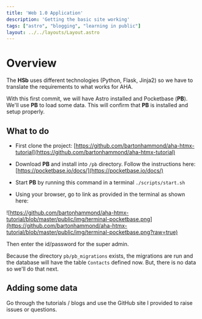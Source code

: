```yaml
---
title: 'Web 1.0 Application'
description: 'Getting the basic site working'
tags: ["astro", "blogging", "learning in public"]
layout: ../../layouts/Layout.astro
---
```


# Overview
The **HSb** uses different technologies (Python, Flask, Jinja2) so we have to translate the requirements to what works for AHA.

With this first commit, we will have Astro installed and Pocketbase (**PB**).  We'll use **PB** to load some data. This will confirm that **PB** is installed and setup properly.

## What to do
*  First clone the project: [https://github.com/bartonhammond/aha-htmx-tutorial](https://github.com/bartonhammond/aha-htmx-tutorial)

*  Download **PB** and install into `/pb`  directory.  Follow the instructions here: [https://pocketbase.io/docs/](https://pocketbase.io/docs/)

*  Start **PB** by running this command in a terminal   `./scripts/start.sh`

*  Using your browser, go to link as provided in the terminal as shown here:

![https://github.com/bartonhammond/aha-htmx-tutorial/blob/master/public/img/terminal-pocketbase.png](https://github.com/bartonhammond/aha-htmx-tutorial/blob/master/public/img/terminal-pocketbase.png?raw=true)

Then enter the id/password for the super admin.  

Because the directory `pb/pb_migrations` exists, the migrations are run and the database will have the table `Contacts` defined now.  But, there is no data so we'll do that next.

## Adding some data
Go through the tutorials / blogs and use the GitHub site I provided to raise issues or questions.